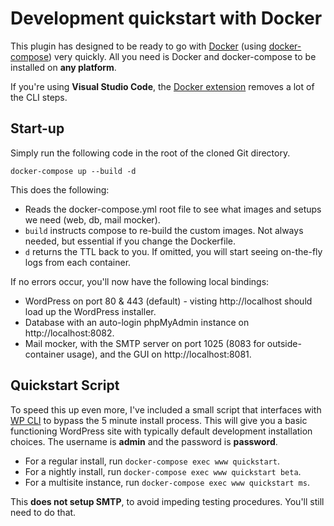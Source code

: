 # Development quickstart with Docker
This plugin has designed to be ready to go with [Docker] (using [docker-compose][compose]) very quickly. All you need is Docker and docker-compose to be installed on **any platform**.

If you're using **Visual Studio Code**, the [Docker extension][ext] removes a lot of the CLI steps.

## Start-up
Simply run the following code in the root of the cloned Git directory.

```
docker-compose up --build -d
```
This does the following:
* Reads the docker-compose.yml root file to see what images and setups we need (web, db, mail mocker).
* `build` instructs compose to re-build the custom images. Not always needed, but essential if you change the Dockerfile.
* `d` returns the TTL back to you. If omitted, you will start seeing on-the-fly logs from each container.

If no errors occur, you'll now have the following local bindings:
* WordPress on port 80 & 443 (default) - visting http://localhost should load up the WordPress installer.
* Database with an auto-login phpMyAdmin instance on http://localhost:8082.
* Mail mocker, with the SMTP server on port 1025 (8083 for outside-container usage), and the GUI on http://localhost:8081.

## Quickstart Script
To speed this up even more, I've included a small script that interfaces with [WP CLI][cli] to bypass the 5 minute install process. This will give you a basic functioning WordPress site with typically default development installation choices. The username is **admin** and the password is **password**. 

* For a regular install, run `docker-compose exec www quickstart`.
* For a nightly install, run `docker-compose exec www quickstart beta`.
* For a multisite instance, run `docker-compose exec www quickstart ms`.

This **does not setup SMTP**, to avoid impeding testing procedures. You'll still need to do that.

[docker]: https://www.docker.com/
[compose]: https://docs.docker.com/compose/
[ext]: https://marketplace.visualstudio.com/items?itemName=ms-azuretools.vscode-docker
[cli]: https://wp-cli.org/
